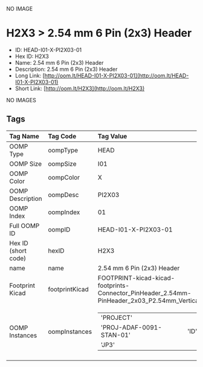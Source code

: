 


  
NO IMAGE  
# H2X3 > 2.54 mm 6 Pin (2x3) Header

- ID: HEAD-I01-X-PI2X03-01
- Hex ID: H2X3
- Name: 2.54 mm 6 Pin (2x3) Header
- Description: 2.54 mm 6 Pin (2x3) Header
- Long Link: [http://oom.lt/HEAD-I01-X-PI2X03-01](http://oom.lt/HEAD-I01-X-PI2X03-01)
- Short Link: [http://oom.lt/H2X3](http://oom.lt/H2X3)
  
NO IMAGES  
## Tags
  

|Tag Name|Tag Code|Tag Value|
| :--- | :--- | :--- |
|OOMP Type|oompType|HEAD|
|OOMP Size|oompSize|I01|
|OOMP Color|oompColor|X|
|OOMP Description|oompDesc|PI2X03|
|OOMP Index|oompIndex|01|
|Full OOMP ID|oompID|HEAD-I01-X-PI2X03-01|
|Hex ID (short code)|hexID|H2X3|
|name|name|2.54 mm 6 Pin (2x3) Header|
|Footprint Kicad|footprintKicad|FOOTPRINT-kicad-kicad-footprints-Connector_PinHeader_2.54mm-PinHeader_2x03_P2.54mm_Vertical|
|OOMP Instances|oompInstances|<table><tr><td>'PROJECT'</td></tr><tr><td> 'PROJ-ADAF-0091-STAN-01'</td><td> 'ID'</td></tr><tr><td> 'JP3'</td></tr></table>|
||||
